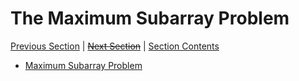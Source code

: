 # The Maximum Subarray Problem<!-- omit in toc -->

[Previous Section][prev] | [~~Next Section~~][next] | [Section Contents][index]

[prev]: ../06merge/index.md
[next]: ../index.md
[index]: ../index.md

- [Maximum Subarray Problem](01maxsubarray.md)
